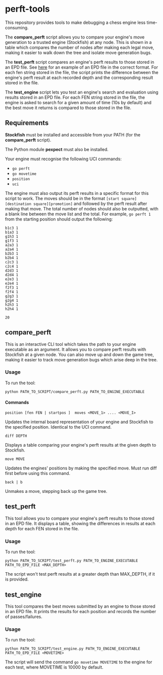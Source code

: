 # perft-tools
This repository provides tools to make debugging a chess engine less time-consuming.

The **compare_perft** script allows you to compare your engine's move generation to a trusted engine (Stockfish)
at any node. This is shown in a table which compares the number of nodes after making each legal move, making
it easier to walk down the tree and isolate move generation bugs.

The **test_perft** script compares an engine's perft results to those stored in an EPD file. See [here](https://github.com/ChrisWhittington/Chess-EPDs/blob/master/perft.epd) for an example of an EPD file in the correct format. For each fen string stored in the file,
the script prints the difference between the engine's perft result at each recorded depth and the corresponding result stored in the file.

The **test_engine** script lets you test an engine's search and evaluation using results stored in an EPD file.
For each FEN string stored in the file, the engine is asked to search for a given amount of time (10s by default) and
the best move it returns is compared to those stored in the file.

## Requirements
**Stockfish** must be installed and accessible from your PATH (for the **compare_perft** script).

The Python module **pexpect** must also be installed.

Your engine must recognise the following UCI commands:
- `go perft`
- `go movetime`
- `position`
- `uci`

The engine must also output its perft results in a specific format for this script to work.
The moves should be in the format `[start square][destination square][promotion]` and followed by the
perft result after making that move. The total number of nodes should also be outputted, with a blank
line between the move list and the total. For example, `go perft 1` from the starting
position should output the following:

```
b1c3 1
b1a3 1
g1h3 1
g1f3 1
a2a3 1
a2a4 1
b2b3 1
b2b4 1
c2c3 1
c2c4 1
d2d3 1
d2d4 1
e2e3 1
e2e4 1
f2f3 1
f2f4 1
g2g3 1
g2g4 1
h2h3 1
h2h4 1

20
```

## compare_perft
This is an interactive CLI tool which takes the path to your engine executable as an argument.
It allows you to compare perft results with Stockfish at a given node.
You can also move up and down the game tree, making it easier to track move generation bugs which arise
deep in the tree.

### Usage
To run the tool:

`python PATH_TO_SCRIPT/compare_perft.py PATH_TO_ENGINE_EXECUTABLE`

#### Commands
`position [fen FEN | startpos ]  moves <MOVE_1> .... <MOVE_I>`

Updates the internal board representation of your engine and Stockfish to the specified position. Identical to the UCI command.

`diff DEPTH`

Displays a table comparing your engine's perft results at the given depth to Stockfish.

`move MOVE`

Updates the engines' positions by making the specified move. Must run diff first before using this command.

`back | b`

Unmakes a move, stepping back up the game tree.

## test_perft
This tool allows you to compare your engine's perft results to those stored in an EPD file.
It displays a table, showing the differences in results at each depth for each FEN stored in the file.

### Usage
To run the tool:

`python PATH_TO_SCRIPT/test_perft.py PATH_TO_ENGINE_EXECUTABLE PATH_TO_EPD_FILE <MAX_DEPTH>`

The script won't test perft results at a greater depth than MAX_DEPTH, if it is provided.

## test_engine
This tool compares the best moves submitted by an engine to those stored in an EPD file.
It prints the results for each position and records the number of passes/failures.

### Usage
To run the tool:

`python PATH_TO_SCRIPT/test_engine.py PATH_TO_ENGINE_EXECUTABLE PATH_TO_EPD_FILE <MOVETIME>`

The script will send the command `go movetime MOVETIME` to the engine for each test, where MOVETIME is 10000 by default.